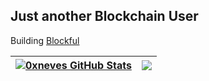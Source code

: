 <h2> Just another Blockchain User</h2>
  
Building [Blockful](https://github.com/blockful-io)
  
|<a href="https://github.com/anuraghazra/github-readme-stats"><img align="center" src="https://github-readme-stats.vercel.app/api?username=0xneves&include_all_commits=true&count_private=true&show_icons=true&theme=tokyonight&hide_border=true" alt="0xneves GitHub Stats" /></a>| <a href="https://github.com/anuraghazra/github-readme-stats"> <img align="center" src="https://github-readme-stats.vercel.app/api/top-langs/?username=0xneves&layout=compact&theme=ambient_gradient&langs_count=2&hide_border=true" /> </a>|
| -- | -- |
